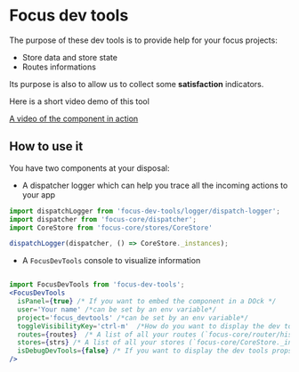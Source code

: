 # Focus dev tools

The purpose of these dev tools is to provide help for your focus projects:

- Store data and store state
- Routes informations

Its purpose is also to allow us to collect some __satisfaction__ indicators.

Here is a short video demo of this tool

[A video of the component in action](https://youtu.be/XuaWkIbWR-A)


## How to use it

You have two components at your disposal:

- A dispatcher logger which can help you trace all the incoming actions to your app

```javascript
import dispatchLogger from 'focus-dev-tools/logger/dispatch-logger';
import dispatcher from 'focus-core/dispatcher';
import CoreStore from 'focus-core/stores/CoreStore'

dispatchLogger(dispatcher, () => CoreStore._instances);
```

- A `FocusDevTools` console to visualize information

``` jsx

import FocusDevTools from 'focus-dev-tools';
<FocusDevTools
  isPanel={true} /* If you want to embed the component in a DOck */
  user='Your name' /*can be set by an env variable*/
  project='focus_devtools' /*can be set by an env variable*/
  toggleVisibilityKey='ctrl-m'  /*How do you want to display the dev tool*/
  routes={routes}  /* A list of all your routes (`focus-core/router/history`)*/
  stores={strs} /* A list of all your stores (`focus-core/CoreStore._instances`)*/
  isDebugDevTools={false} /* If you want to display the dev tools props (not usefull for the projects)*/
/>
```
